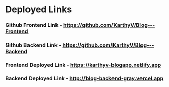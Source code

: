 # Deployed Links

### Github Frontend Link - https://github.com/KarthyV/Blog---Frontend
### Github Backend Link - https://github.com/KarthyV/Blog---Backend
### Frontend Deployed Link - https://karthyv-blogapp.netlify.app
### Backend Deployed Link - http://blog-backend-gray.vercel.app
